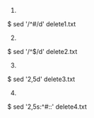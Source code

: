 1.
$ sed '/^#/d' delete1.txt

2.
$ sed '/^$/d' delete2.txt

3.
$ sed '2,5d' delete3.txt

4.
$ sed '2,5s:^#::' delete4.txt


